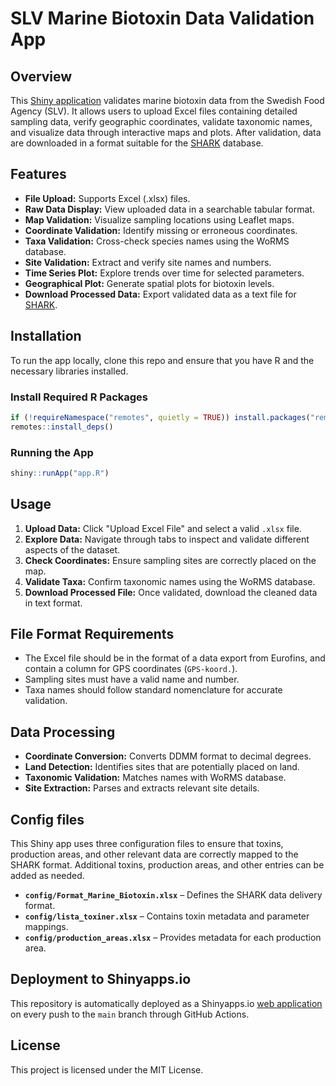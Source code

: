 # SLV Marine Biotoxin Data Validation App

## Overview
This [Shiny application](https://anderstorstensson.shinyapps.io/slv-biotoxin-validator-app/) validates marine biotoxin data from the Swedish Food Agency (SLV). 
It allows users to upload Excel files containing detailed sampling data, verify geographic coordinates, 
validate taxonomic names, and visualize data through interactive maps and plots. After validation,
data are downloaded in a format suitable for the [SHARK](https://shark.smhi.se/) database.

## Features
- **File Upload:** Supports Excel (.xlsx) files.
- **Raw Data Display:** View uploaded data in a searchable tabular format.
- **Map Validation:** Visualize sampling locations using Leaflet maps.
- **Coordinate Validation:** Identify missing or erroneous coordinates.
- **Taxa Validation:** Cross-check species names using the WoRMS database.
- **Site Validation:** Extract and verify site names and numbers.
- **Time Series Plot:** Explore trends over time for selected parameters.
- **Geographical Plot:** Generate spatial plots for biotoxin levels.
- **Download Processed Data:** Export validated data as a text file for [SHARK](https://shark.smhi.se/).

## Installation
To run the app locally, clone this repo and ensure that you have R and the necessary libraries installed.

### Install Required R Packages
```r
if (!requireNamespace("remotes", quietly = TRUE)) install.packages("remotes")
remotes::install_deps()
```

### Running the App
```r
shiny::runApp("app.R")
```

## Usage
1. **Upload Data:** Click "Upload Excel File" and select a valid `.xlsx` file.
2. **Explore Data:** Navigate through tabs to inspect and validate different aspects of the dataset.
3. **Check Coordinates:** Ensure sampling sites are correctly placed on the map.
4. **Validate Taxa:** Confirm taxonomic names using the WoRMS database.
5. **Download Processed File:** Once validated, download the cleaned data in text format.

## File Format Requirements
- The Excel file should be in the format of a data export from Eurofins, and contain a column for GPS coordinates (`GPS-koord.`).
- Sampling sites must have a valid name and number.
- Taxa names should follow standard nomenclature for accurate validation.

## Data Processing
- **Coordinate Conversion:** Converts DDMM format to decimal degrees.
- **Land Detection:** Identifies sites that are potentially placed on land.
- **Taxonomic Validation:** Matches names with WoRMS database.
- **Site Extraction:** Parses and extracts relevant site details.

## Config files
This Shiny app uses three configuration files to ensure that toxins, production areas, and other relevant data are correctly mapped to the SHARK format. Additional toxins, production areas, and other entries can be added as needed.
- **`config/Format_Marine_Biotoxin.xlsx`** – Defines the SHARK data delivery format.
- **`config/lista_toxiner.xlsx`** – Contains toxin metadata and parameter mappings.
- **`config/production_areas.xlsx`** – Provides metadata for each production area.

## Deployment to Shinyapps.io
This repository is automatically deployed as a Shinyapps.io [web application](https://anderstorstensson.shinyapps.io/slv-biotoxin-validator-app/) on every push to the `main` branch through GitHub Actions.

## License
This project is licensed under the MIT License.
